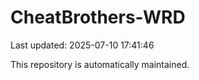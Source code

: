 # CheatBrothers-WRD

Last updated: 2025-07-10 17:41:46

This repository is automatically maintained.

